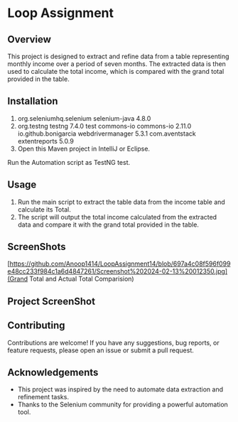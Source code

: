 # Loop Assignment

## Overview 
This project is designed to extract and refine data from a table representing monthly income over a period of seven months. The extracted data is then used to calculate the total income, which is compared with the grand total provided in the table.

## Installation
1. org.seleniumhq.selenium selenium-java 4.8.0
2. org.testng testng 7.4.0 test commons-io commons-io 2.11.0 io.github.bonigarcia webdrivermanager 5.3.1 com.aventstack extentreports 5.0.9
3. Open this Maven project in IntelliJ or Eclipse.

Run the Automation script as TestNG test.

## Usage
1. Run the main script to extract the table data from the income table and calculate its Total.
2. The script will output the total income calculated from the extracted data and compare it with the grand total provided in the table.
## ScreenShots
[https://github.com/Anoop1414/LoopAssignment14/blob/697a4c08f596f099e48cc233f984c1a6d4847261/Screenshot%202024-02-13%20012350.jpg](Grand Total and Actual Total Comparision)

## Project ScreenShot


## Contributing
Contributions are welcome! If you have any suggestions, bug reports, or feature requests, please open an issue or submit a pull request.

## Acknowledgements
- This project was inspired by the need to automate data extraction and refinement tasks.
- Thanks to the Selenium community for providing a powerful automation tool.
